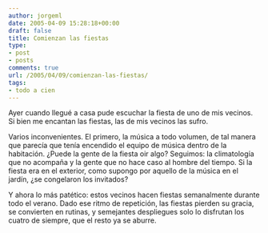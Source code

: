 ```yaml
---
author: jorgeml
date: 2005-04-09 15:28:18+00:00
draft: false
title: Comienzan las fiestas
type: 
- post
- posts
comments: true
url: /2005/04/09/comienzan-las-fiestas/
tags:
- todo a cien
---
```


Ayer cuando llegué a casa pude escuchar la fiesta de uno de mis vecinos. Si bien me encantan las fiestas, las de mis vecinos las sufro.

Varios inconvenientes. El primero, la música a todo volumen, de tal manera que parecía que tenía encendido el equipo de música dentro de la habitación. ¿Puede la gente de la fiesta oir algo? Seguimos: la climatología que no acompaña y la gente que no hace caso al hombre del tiempo. Si la fiesta era en el exterior, como supongo por aquello de la música en el jardín, ¿se congelaron los invitados?

Y ahora lo más patético: estos vecinos hacen fiestas semanalmente durante todo el verano. Dado ese ritmo de repetición, las fiestas pierden su gracia, se convierten en rutinas, y semejantes despliegues solo lo disfrutan los cuatro de siempre, que el resto ya se aburre.
